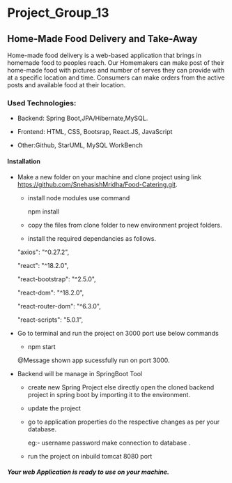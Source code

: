 # Project_Group_13

## Home-Made Food Delivery and Take-Away 
Home-made food delivery is a web-based application that brings in homemade food to peoples reach. Our Homemakers can make post
of their home-made food with pictures and number of serves they can provide with at a specific location and time. Consumers can
make orders from the active posts and available food at their location.

 
### Used Technologies:

  - Backend: Spring Boot,JPA/Hibernate,MySQL.
  
  - Frontend: HTML, CSS, Bootsrap, React.JS, JavaScript
  
  - Other:Github, StarUML, MySQL WorkBench

#### Installation
  - Make a new folder on your machine and clone project using link https://github.com/SnehasishMridha/Food-Catering.git.

       
     - install node modules use command
     
       npm install
       
     - copy the files from clone folder to new environment project folders.
     
     - install the required dependancies as follows.
    
      "axios": "^0.27.2",
      
      "react": "^18.2.0",
      
      "react-bootstrap": "^2.5.0",
      
      "react-dom": "^18.2.0",
      
      "react-router-dom": "^6.3.0",
      
      "react-scripts": "5.0.1",
    
  

  - Go to terminal and run the project on 3000 port
     use below commands 
     - npm start

     @Message shown app sucessfully run on port 3000.

  - Backend will be manage in SpringBoot Tool
     - create new Spring Project else directly open the cloned backend project in spring boot by importing it to the environment.
     - update the project 
     - go to application properties do the respective changes as per your database. 
     
       eg:- username password make connection to database .
       
     - run the project on inbuild tomcat 8080 port

##### Your web Application is ready to use on your machine.
   
